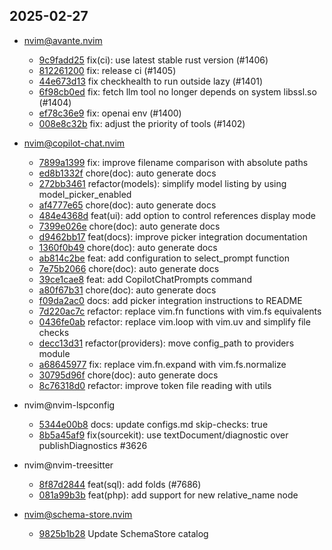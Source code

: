 ## 2025-02-27

* nvim@avante.nvim
  - [9c9fadd25](https://github.com/yetone/avante.nvim/commit/9c9fadd256d6138d771e17b9ca68905908e16c17) fix(ci): use latest stable rust version (#1406)
  - [812261200](https://github.com/yetone/avante.nvim/commit/812261200c2e62bd4316c547acdefc2dabd51d27) fix: release ci (#1405)
  - [44e673d13](https://github.com/yetone/avante.nvim/commit/44e673d13202e211e579b1daaef82ee3d9bde5d9) fix checkhealth to run outside lazy (#1401)
  - [6f98cb0ed](https://github.com/yetone/avante.nvim/commit/6f98cb0ed6d4804dcc02094fd6470ac99d8e2692) fix: fetch llm tool no longer depends on system libssl.so (#1404)
  - [ef78c36e9](https://github.com/yetone/avante.nvim/commit/ef78c36e988d03c79b8a953414a1c9f7af78daa2) fix: openai env (#1400)
  - [008e8c32b](https://github.com/yetone/avante.nvim/commit/008e8c32b85fe22615d31d5a3c8da70c678b2d82) fix: adjust the priority of tools (#1402)

* nvim@copilot-chat.nvim
  - [7899a1399](https://github.com/CopilotC-Nvim/CopilotChat.nvim/commit/7899a13994720051a5901a35fc1744b64561da05) fix: improve filename comparison with absolute paths
  - [ed8b1332f](https://github.com/CopilotC-Nvim/CopilotChat.nvim/commit/ed8b1332feb214873a5827fc38dd3465ecf214ea) chore(doc): auto generate docs
  - [272bb3461](https://github.com/CopilotC-Nvim/CopilotChat.nvim/commit/272bb3461b5ea21469d0274dd807da24dc16ab57) refactor(models): simplify model listing by using model_picker_enabled
  - [af4777e65](https://github.com/CopilotC-Nvim/CopilotChat.nvim/commit/af4777e656b990779cd99436a33d165731b26f86) chore(doc): auto generate docs
  - [484e4368d](https://github.com/CopilotC-Nvim/CopilotChat.nvim/commit/484e4368d18f930fa3cd431349896a9d0c6d0758) feat(ui): add option to control references display mode
  - [7399e026e](https://github.com/CopilotC-Nvim/CopilotChat.nvim/commit/7399e026efa56836745b0bfef05a95bdc3b1e002) chore(doc): auto generate docs
  - [d9462bb17](https://github.com/CopilotC-Nvim/CopilotChat.nvim/commit/d9462bb170c81ad1487107cfe3cc0afca49601b0) feat(docs): improve picker integration documentation
  - [1360f0b49](https://github.com/CopilotC-Nvim/CopilotChat.nvim/commit/1360f0b498490836023bfe0a471b0caf8111fe2e) chore(doc): auto generate docs
  - [ab814c2be](https://github.com/CopilotC-Nvim/CopilotChat.nvim/commit/ab814c2be5e3fa5f63ecf6f2c077b25836d95331) feat: add configuration to select_prompt function
  - [7e75b2066](https://github.com/CopilotC-Nvim/CopilotChat.nvim/commit/7e75b206640946163bd7fcd7f5f2a3ce84624c2a) chore(doc): auto generate docs
  - [39ce1cae8](https://github.com/CopilotC-Nvim/CopilotChat.nvim/commit/39ce1cae8830982ca93aa9d93f9ad26d96e4a556) feat: add CopilotChatPrompts command
  - [a80f67b31](https://github.com/CopilotC-Nvim/CopilotChat.nvim/commit/a80f67b310001864f2f763ecc327b8300b430bb1) chore(doc): auto generate docs
  - [f09da2ac0](https://github.com/CopilotC-Nvim/CopilotChat.nvim/commit/f09da2ac0c1c4bb455af20ed380afc02cf4e4b2c) docs: add picker integration instructions to README
  - [7d220ac7c](https://github.com/CopilotC-Nvim/CopilotChat.nvim/commit/7d220ac7c452e2b389d0ad325a804975df010316) refactor: replace vim.fn functions with vim.fs equivalents
  - [0436fe0ab](https://github.com/CopilotC-Nvim/CopilotChat.nvim/commit/0436fe0ab994b61232984795b8a442c2f02ef719) refactor: replace vim.loop with vim.uv and simplify file checks
  - [decc13d31](https://github.com/CopilotC-Nvim/CopilotChat.nvim/commit/decc13d31794b9d9de80d3c3fb52d1648e084cfb) refactor(providers): move config_path to providers module
  - [a68645977](https://github.com/CopilotC-Nvim/CopilotChat.nvim/commit/a68645977882a012999d482f9a92bc7e7f95df3b) fix: replace vim.fn.expand with vim.fs.normalize
  - [30795d96f](https://github.com/CopilotC-Nvim/CopilotChat.nvim/commit/30795d96f3c666ed0fe55e94e8af226ac09c0b2b) chore(doc): auto generate docs
  - [8c76318d0](https://github.com/CopilotC-Nvim/CopilotChat.nvim/commit/8c76318d075811e38bc5821f0afc198da6c4400a) refactor: improve token file reading with utils

* nvim@nvim-lspconfig
  - [5344e00b8](https://github.com/neovim/nvim-lspconfig/commit/5344e00b86d1ea50c39a1da8af9f3d197234bcfe) docs: update configs.md skip-checks: true
  - [8b5a45af9](https://github.com/neovim/nvim-lspconfig/commit/8b5a45af96b70caa0191380f0068837b2bbbe2c8) fix(sourcekit): use textDocument/diagnostic over publishDiagnostics #3626

* nvim@nvim-treesitter
  - [8f87d2844](https://github.com/nvim-treesitter/nvim-treesitter/commit/8f87d28442f7f91347e993661c319135f47729c7) feat(sql): add folds (#7686)
  - [081a99b3b](https://github.com/nvim-treesitter/nvim-treesitter/commit/081a99b3bed1f5050610d08870c71409b878c3c3) feat(php): add support for new relative_name node

* nvim@schema-store.nvim
  - [9825b1b28](https://github.com/b0o/SchemaStore.nvim/commit/9825b1b28fddb41f580afa5065cf2e87fbc7d739) Update SchemaStore catalog